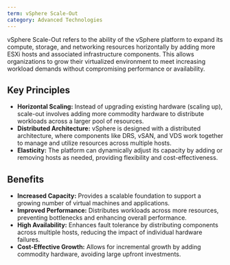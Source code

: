 ```yaml
---
term: vSphere Scale-Out
category: Advanced Technologies
---
```


vSphere Scale-Out refers to the ability of the vSphere platform to expand its compute, storage, and networking resources horizontally by adding more ESXi hosts and associated infrastructure components. This allows organizations to grow their virtualized environment to meet increasing workload demands without compromising performance or availability.

## Key Principles

*   **Horizontal Scaling:** Instead of upgrading existing hardware (scaling up), scale-out involves adding more commodity hardware to distribute workloads across a larger pool of resources.
*   **Distributed Architecture:** vSphere is designed with a distributed architecture, where components like DRS, vSAN, and VDS work together to manage and utilize resources across multiple hosts.
*   **Elasticity:** The platform can dynamically adjust its capacity by adding or removing hosts as needed, providing flexibility and cost-effectiveness.

## Benefits

*   **Increased Capacity:** Provides a scalable foundation to support a growing number of virtual machines and applications.
*   **Improved Performance:** Distributes workloads across more resources, preventing bottlenecks and enhancing overall performance.
*   **High Availability:** Enhances fault tolerance by distributing components across multiple hosts, reducing the impact of individual hardware failures.
*   **Cost-Effective Growth:** Allows for incremental growth by adding commodity hardware, avoiding large upfront investments.
